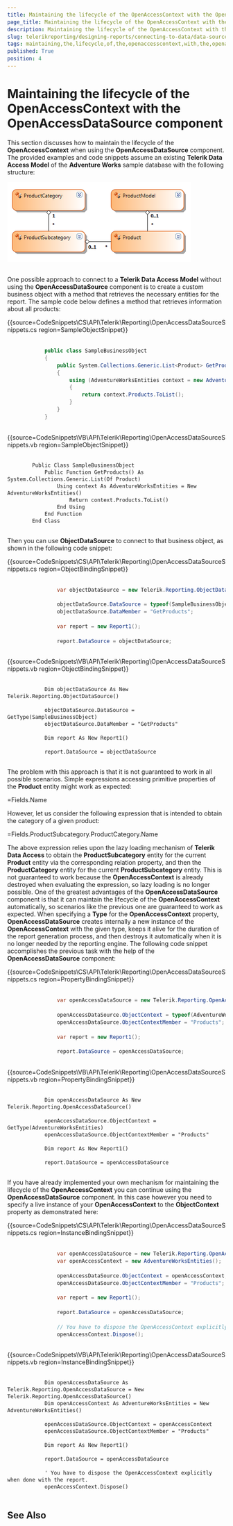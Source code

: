 ```yaml
---
title: Maintaining the lifecycle of the OpenAccessContext with the OpenAccessDataSource component
page_title: Maintaining the lifecycle of the OpenAccessContext with the OpenAccessDataSource component | for Telerik Reporting Documentation
description: Maintaining the lifecycle of the OpenAccessContext with the OpenAccessDataSource component
slug: telerikreporting/designing-reports/connecting-to-data/data-source-components/openaccessdatasource-component/maintaining-the-lifecycle-of-the-openaccesscontext-with-the-openaccessdatasource-component
tags: maintaining,the,lifecycle,of,the,openaccesscontext,with,the,openaccessdatasource,component
published: True
position: 4
---
```


# Maintaining the lifecycle of the OpenAccessContext with the OpenAccessDataSource component



This section discusses how to maintain the lifecycle of the __OpenAccessContext__  when using the      	__OpenAccessDataSource__  component. The provided examples and code snippets assume an existing __Telerik Data Access Model__       	of the __Adventure Works__  sample database with the following structure:

  

  ![](images/DataSources/OpenAccessDataSourceAdventureWorksEntityModel.png)

## 

One possible approach to connect to a __Telerik Data Access Model__  without using the __OpenAccessDataSource__  component        	is to create a custom business object with a method that retrieves the necessary entities for the report.        	The sample code below defines a method that retrieves information about all products:       	

{{source=CodeSnippets\CS\API\Telerik\Reporting\OpenAccessDataSourceSnippets.cs region=SampleObjectSnippet}}
````C#
	
	        public class SampleBusinessObject
	        {
	            public System.Collections.Generic.List<Product> GetProducts()
	            {
	                using (AdventureWorksEntities context = new AdventureWorksEntities())
	                {
	                    return context.Products.ToList();
	                }
	            }
	        }
	
````
{{source=CodeSnippets\VB\API\Telerik\Reporting\OpenAccessDataSourceSnippets.vb region=SampleObjectSnippet}}
````VB
	
	    Public Class SampleBusinessObject
	        Public Function GetProducts() As System.Collections.Generic.List(Of Product)
	            Using context As AdventureWorksEntities = New AdventureWorksEntities()
	                Return context.Products.ToList()
	            End Using
	        End Function
	    End Class
	
````



Then you can use __ObjectDataSource__  to connect to that business object, as shown in the following code snippet:       	

{{source=CodeSnippets\CS\API\Telerik\Reporting\OpenAccessDataSourceSnippets.cs region=ObjectBindingSnippet}}
````C#
	
	            var objectDataSource = new Telerik.Reporting.ObjectDataSource();
	
	            objectDataSource.DataSource = typeof(SampleBusinessObject);
	            objectDataSource.DataMember = "GetProducts";
	
	            var report = new Report1();
	
	            report.DataSource = objectDataSource;
	
````
{{source=CodeSnippets\VB\API\Telerik\Reporting\OpenAccessDataSourceSnippets.vb region=ObjectBindingSnippet}}
````VB
	
	        Dim objectDataSource As New Telerik.Reporting.ObjectDataSource()
	
	        objectDataSource.DataSource = GetType(SampleBusinessObject)
	        objectDataSource.DataMember = "GetProducts"
	
	        Dim report As New Report1()
	
	        report.DataSource = objectDataSource
	
````



The problem with this approach is that it is not guaranteed to work in all possible scenarios. Simple expressions        	accessing primitive properties of the __Product__  entity might work as expected:       	

=Fields.Name

However, let us consider the following expression that is intended to obtain the category of a given product:

=Fields.ProductSubcategory.ProductCategory.Name

The above expression relies upon the lazy loading mechanism of __Telerik Data Access__  to        	obtain the __ProductSubcategory__  entity for the current __Product__  entity via the corresponding relation property,        	and then the __ProductCategory__  entity for the current __ProductSubcategory__  entity. This is not guaranteed to work        	because the __OpenAccessContext__  is already destroyed when evaluating the expression, so lazy loading is no longer        	possible. One of the greatest advantages of the __OpenAccessDataSource__  component is that it can maintain the        	lifecycle of the __OpenAccessContext__  automatically, so scenarios like the previous one are guaranteed to work as        	expected. When specifying a __Type__  for the __OpenAccessContext__  property, __OpenAccessDataSource__  creates internally a new        	instance of the __OpenAccessContext__  with the given type, keeps it alive for the duration of the report generation        	process, and then destroys it automatically when it is no longer needed by the reporting engine. The following        	code snippet accomplishes the previous task with the help of the __OpenAccessDataSource__  component:       	

{{source=CodeSnippets\CS\API\Telerik\Reporting\OpenAccessDataSourceSnippets.cs region=PropertyBindingSnippet}}
````C#
	
	            var openAccessDataSource = new Telerik.Reporting.OpenAccessDataSource();
	
	            openAccessDataSource.ObjectContext = typeof(AdventureWorksEntities);
	            openAccessDataSource.ObjectContextMember = "Products";
	
	            var report = new Report1();
	
	            report.DataSource = openAccessDataSource;
	
````
{{source=CodeSnippets\VB\API\Telerik\Reporting\OpenAccessDataSourceSnippets.vb region=PropertyBindingSnippet}}
````VB
	
	        Dim openAccessDataSource As New Telerik.Reporting.OpenAccessDataSource()
	
	        openAccessDataSource.ObjectContext = GetType(AdventureWorksEntities)
	        openAccessDataSource.ObjectContextMember = "Products"
	
	        Dim report As New Report1()
	
	        report.DataSource = openAccessDataSource
	
````



If you have already implemented your own mechanism for maintaining the lifecycle of the __OpenAccessContext__         	you can continue using the __OpenAccessDataSource__  component. In this case however you need to specify a live instance        	of your __OpenAccessContext__  to the __ObjectContext__  property as demonstrated here:     	

{{source=CodeSnippets\CS\API\Telerik\Reporting\OpenAccessDataSourceSnippets.cs region=InstanceBindingSnippet}}
````C#
	
	            var openAccessDataSource = new Telerik.Reporting.OpenAccessDataSource();
	            var openAccessContext = new AdventureWorksEntities();
	
	            openAccessDataSource.ObjectContext = openAccessContext;
	            openAccessDataSource.ObjectContextMember = "Products";
	
	            var report = new Report1();
	
	            report.DataSource = openAccessDataSource;
	
	            // You have to dispose the OpenAccessContext explicitly when done with the report.
	            openAccessContext.Dispose();
	
````
{{source=CodeSnippets\VB\API\Telerik\Reporting\OpenAccessDataSourceSnippets.vb region=InstanceBindingSnippet}}
````VB
	
	        Dim openAccessDataSource As Telerik.Reporting.OpenAccessDataSource = New Telerik.Reporting.OpenAccessDataSource()
	        Dim openAccessContext As AdventureWorksEntities = New AdventureWorksEntities()
	
	        openAccessDataSource.ObjectContext = openAccessContext
	        openAccessDataSource.ObjectContextMember = "Products"
	
	        Dim report As New Report1()
	
	        report.DataSource = openAccessDataSource
	
	        ' You have to dispose the OpenAccessContext explicitly when done with the report.
	        openAccessContext.Dispose()
	
````



## See Also

